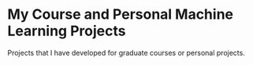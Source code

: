 # My Course and Personal Machine Learning Projects

Projects that I have developed for graduate courses or personal projects.
